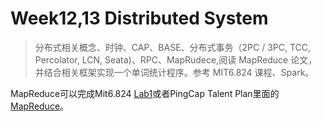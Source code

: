 # Week12,13 Distributed System
> 分布式相关概念、时钟、CAP、BASE、分布式事务（2PC / 3PC, TCC, Percolator, LCN, Seata)、RPC、MapRudece,阅读 MapReduce 论文，并结合相关框架实现一个单词统计程序。参考 MIT6.824 课程、Spark。

MapReduce可以完成Mit6.824 [Lab1](https://pdos.csail.mit.edu/6.824/)或者PingCap Talent Plan里面的[MapReduce](https://github.com/pingcap/talent-plan/tree/master/tidb/mapreduce)。

